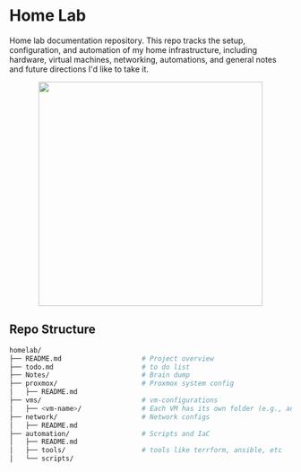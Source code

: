 # Home Lab 
Home lab documentation repository. This repo tracks the setup, configuration, and automation of my home infrastructure, including hardware, virtual machines, networking, automations, and general notes and future directions I'd like to take it.

<div align="center">
  <img src="https://github.com/user-attachments/assets/fe9d4a96-2127-4966-89b9-0ffa2a7958a8" width="400">
</div>

## Repo Structure

```bash
homelab/
├── README.md                    # Project overview
├── todo.md                      # to do list
├── Notes/                       # Brain dump 
├── proxmox/                     # Proxmox system config 
│   ├── README.md
├── vms/                         # vm-configurations
│   ├── <vm-name>/               # Each VM has its own folder (e.g., angusMintDev, k8s-master, etc.)
├── network/                     # Network configs
│   ├── README.md
├── automation/                  # Scripts and IaC
│   ├── README.md
│   ├── tools/                   # tools like terrform, ansible, etc
│   └── scripts/
```



